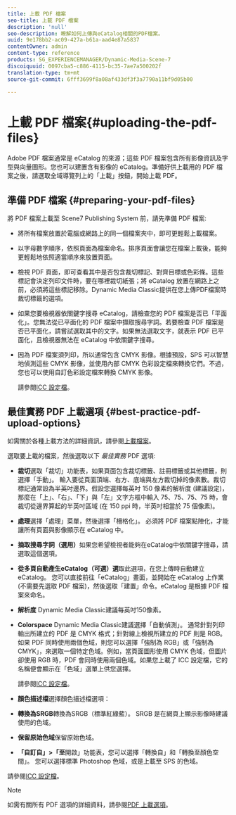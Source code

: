 ```yaml
---
title: 上載 PDF 檔案
seo-title: 上載 PDF 檔案
description: 'null'
seo-description: 瞭解如何上傳與eCatalog相關的PDF檔案。
uuid: 9e178bb2-ac09-427a-b61a-aad4e87a5837
contentOwner: admin
content-type: reference
products: SG_EXPERIENCEMANAGER/Dynamic-Media-Scene-7
discoiquuid: 0097cba5-c886-4115-bc35-7ae7a500202f
translation-type: tm+mt
source-git-commit: 6fff3699f8a08af433df3f3a7790a11bf9d05b00

---
```



# 上載 PDF 檔案{#uploading-the-pdf-files}

Adobe PDF 檔案通常是 eCatalog 的來源；這些 PDF 檔案包含所有影像資訊及字型與向量圖形。您也可以建置含有影像的 eCatalog。準備好供上載用的 PDF 檔案之後，請選取全域導覽列上的「上載」按鈕，開始上載 PDF。

## 準備 PDF 檔案 {#preparing-your-pdf-files}

將 PDF 檔案上載至 Scene7 Publishing System 前，請先準備 PDF 檔案:

* 將所有檔案放置於電腦或網路上的同一個檔案夾中，即可更輕鬆上載檔案。
* 以字母數字順序，依照頁面為檔案命名。排序頁面會讓您在檔案上載後，能夠更輕鬆地依照適當順序來放置頁面。
* 檢視 PDF 頁面，即可查看其中是否包含裁切標記、對齊目標或色彩條。這些標記會決定列印文件時，要在哪裡裁切紙張；將 eCatalog 放置在網路上之前，必須將這些標記移除。Dynamic Media Classic提供在您上傳PDF檔案時裁切標籤的選項。
* 如果您要檢視器依關鍵字搜尋 eCatalog，請檢查您的 PDF 檔案是否已「平面化」。您無法從已平面化的 PDF 檔案中擷取搜尋字詞。若要檢查 PDF 檔案是否已平面化，請嘗試選取其中的文字。如果無法選取文字，就表示 PDF 已平面化，且檢視器無法在 eCatalog 中依關鍵字搜尋。
* 因為 PDF 檔案須列印，所以通常包含 CMYK 影像。根據預設，SPS 可以智慧地偵測這些 CMYK 影像，並使用內部 CMYK 色彩設定檔來轉換它們。不過，您也可以使用自訂色彩設定檔來轉換 CMYK 影像。

   請參閱[ICC 設定檔](icc-profiles.md#icc_profiles)。

## 最佳實務 PDF 上載選項 {#best-practice-pdf-upload-options}

如需關於各種上載方法的詳細資訊，請參閱[上載檔案](uploading-files.md#uploading_your_files)。

選取要上載的檔案，然後選取以下 *最佳實務* PDF 選項:

* **裁切**&#x200B;選取「裁切」功能表，如果頁面包含裁切標籤、註冊標籤或其他標籤，則選擇「手動」。 輸入要從頁面頂端、右方、底端與左方裁切掉的像素數。裁切標記通常設為半英吋邊界。假設您選擇每英吋 150 像素的解析度 (建議設定)，那麼在「上」、「右」、「下」與「左」文字方框中輸入 75、75、75、75 時，會裁切從邊界算起的半英吋區域 (在 150 ppi 時，半英吋相當於 75 個像素)。

* **處理**&#x200B;選擇「處理」菜單，然後選擇「柵格化」。 必須將 PDF 檔案點陣化，才能讓所有頁面與影像顯示在 eCatalog 中。

* **摘取搜尋字詞（選用）**&#x200B;如果您希望檢視者能夠在eCatalog中依關鍵字搜尋，請選取這個選項。

* **從多頁自動產生eCatalog（可選）選**&#x200B;取此選項，在您上傳時自動建立eCatalog。 您可以直接前往「eCatalog」畫面，並開始在 eCatalog 上作業 (不需要先選取 PDF 檔案)，然後選取「建置」命令。eCatalog 是根據 PDF 檔案來命名。

* **解析度** Dynamic Media Classic建議每英吋150像素。

* **Colorspace** Dynamic Media Classic建議選擇「自動偵測」。 通常針對列印輸出所建立的 PDF 是 CMYK 格式；針對線上檢視所建立的 PDF 則是 RGB。如果 PDF 同時使用兩個色域，則您可以選擇「強制為 RGB」或「強制為 CMYK」，來選取一個特定色域。例如，當頁面圖形使用 CMYK 色域，但圖片卻使用 RGB 時，PDF 會同時使用兩個色域。如果您上載了 ICC 設定檔，它的名稱便會顯示在「色域」選單上供您選擇。

   請參閱[ICC 設定檔](icc-profiles.md#icc_profiles)。

* **顏色描述檔**&#x200B;選擇顏色描述檔選項：

* **轉換為SRGB**&#x200B;轉換為SRGB（標準紅綠藍）。 SRGB 是在網頁上顯示影像時建議使用的色域。

* **保留原始色域**&#x200B;保留原始色域。

* **「自訂自」>「至**&#x200B;開啟」功能表，您可以選擇「轉換自」和「轉換至顏色空間」。 您可以選擇標準 Photoshop 色域，或是上載至 SPS 的色域。

請參閱[ICC 設定檔](icc-profiles.md#icc_profiles)。

>[!NOTE]
>
>如需有關所有 PDF 選項的詳細資料，請參閱[PDF 上載選項](pdfs.md#pdf_upload_options)。

